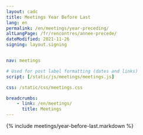 ```yaml
---
layout: cadc
title: Meetings Year Before Last
lang: en
permalink: /en/meetings/year-preceding/
altLangPage: /fr/rencontres/annee-precede/
dateModified: 2021-11-26
signing: layout.signing


nav: meetings

# Used for post label formatting (dates and links)
script: [/static/js/meetings/meetings.js]

css: /static/css/meetings.css

breadcrumbs:
    - link: /en/meetings/
      title: Meetings
---
```


{% include meetings/year-before-last.markdown %}
